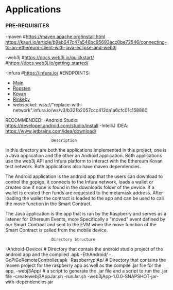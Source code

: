 # Applications

### PRE-REQUISITES

-maven	#https://maven.apache.org/install.html
	https://kauri.io/article/b9eb647c47a546bc95693acc0be72546/connecting-to-an-ethereum-client-with-java-eclipse-and-web3j

-web3j	#https://docs.web3j.io/quickstart/
	#https://docs.web3j.io/getting_started/

-Infura	#https://infura.io/
	#ENDPOINTS:
* [Main](https://mainnet.infura.io/v3/b321b2057ccc412da1a6cfc01c158880)
* [Ropsten](https://ropsten.infura.io/v3/b321b2057ccc412da1a6cfc01c158880)
* [Kovan](https://kovan.infura.io/v3/b321b2057ccc412da1a6cfc01c158880)
* [Rinkeby](https://rinkeby.infura.io/v3/b321b2057ccc412da1a6cfc01c158880)
* websocket: wss://"replace-with-network".infura.io/ws/v3/b321b2057ccc412da1a6cfc01c158880

RECOMMENDED:
	-Android Studio: https://developer.android.com/studio/install
	-IntelliJ IDEA: https://www.jetbrains.com/idea/download/

						Description
In this directory are both the applications implemented in this project, one is a Java application and the other an Android application. Both applications use the web3j API and Infura platform to interact with the Ethereum Kovan test network. Both applications also have maven dependencies.

The Android application is the android app that the users can download to control the gopigo, it connects to the Infura network, loads a wallet or creates one if none is found in the downloads folder of the device. If a wallet is created then funds are requested to the metamask address. After loading the wallet  the contract is loaded to the app and can be used to call the move function in the Smart Contract.

The Java application is the app that is ran by the Raspberry and serves as a listener for Ethereum Events, more Specifically a "moved" event defined by our Smart Contract and sent to the EVM when the move function of the Smart Contract is called from the mobile device.

						Directory Structure
-Android-Device/	# Directory that contais the android studio project of the android app and the compiled .apk
  -EthAndroid/
  -GoPiGoRemoteController.apk
-RaspberrypiAp/		# Directory that contains the maven project for the raspberry app as well as the compile .jar file for the app,
  -webj3App/ 		# a script to generate the .jar file and a script to run the .jar file
  -createwebj3AppJar.sh
  -runJar.sh
  -web3jApp-1.0.0-SNAPSHOT-jar-with-dependencies.jar
	

